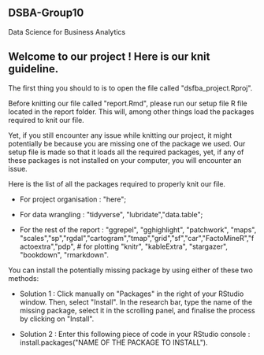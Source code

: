 ## DSBA-Group10 
Data Science for Business Analytics 

## Welcome to our project ! Here is our knit guideline. 

The first thing you should to is to open the file called "dsfba_project.Rproj".

Before knitting our file called "report.Rmd", please run our setup file R file located in the report folder. This will, among other things load the packages required to knit our file.

Yet, if you still encounter any issue while knitting our project, it might potentially be because you are missing one of the package we used. Our setup file is made so that it loads all the required packages, yet, if any of these packages is not installed on your computer, you will encounter an issue.

Here is the list of all the packages required to properly knit our file.

* For project organisation : "here";

* For data wrangling : "tidyverse", "lubridate","data.table";

* For the rest of the report : "ggrepel", "gghighlight", "patchwork", "maps", "scales","sp","rgdal","cartogram","tmap","grid","sf","car","FactoMineR","factoextra","pdp", # for plotting
  "knitr", "kableExtra", "stargazer", "bookdown", "rmarkdown". 
  
You can install the potentially missing package by using either of these two methods:

* Solution 1 : Click manually on "Packages" in the right of your RStudio window. Then, select "Install". In the research bar, type the name of the missing package, select it in the scrolling panel, and finalise the process by clicking on "Install". 

* Solution 2 : Enter this following piece of code in your RStudio console : install.packages("NAME OF THE PACKAGE TO INSTALL"). 
